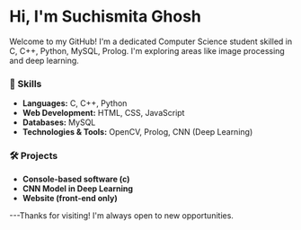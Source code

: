 # Hi, I'm Suchismita Ghosh 

Welcome to my GitHub! I'm a dedicated Computer Science student skilled in C, C++, Python, MySQL, Prolog. 
I'm exploring areas like image processing and deep learning.

### 🚀 Skills
- **Languages:** C, C++, Python
- **Web Development:** HTML, CSS, JavaScript
- **Databases:** MySQL
- **Technologies & Tools:** OpenCV, Prolog, CNN (Deep Learning)

### 🛠 Projects

- **Console-based software (c)**
- **CNN Model in Deep Learning**
- **Website (front-end only)**


---Thanks for visiting! I'm always open to new opportunities.
